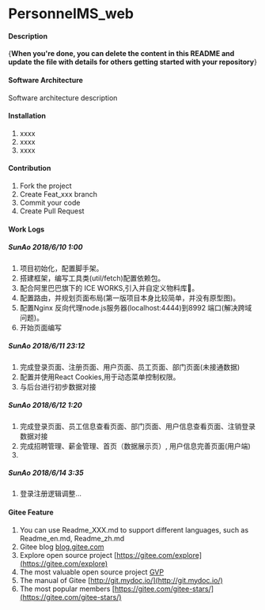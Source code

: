 # PersonnelMS_web

#### Description
{**When you're done, you can delete the content in this README and update the file with details for others getting started with your repository**}

#### Software Architecture
Software architecture description

#### Installation

1. xxxx
2. xxxx
3. xxxx

#### Contribution

1. Fork the project
2. Create Feat_xxx branch
3. Commit your code
4. Create Pull Request

#### Work Logs
##### SunAo 2018/6/10 1:00
1. 项目初始化，配置脚手架。
2. 搭建框架，编写工具类(util/fetch)配置依赖包。
3. 配合阿里巴巴旗下的 ICE WORKS,引入并自定义物料库。
4. 配置路由，并规划页面布局(第一版项目本身比较简单，并没有原型图)。
5. 配置Nginx 反向代理node.js服务器(localhost:4444)到8992 端口(解决跨域问题)。
6. 开始页面编写
##### SunAo 2018/6/11 23:12
1. 完成登录页面、注册页面、用户页面、员工页面、部门页面(未接通数据)
2. 配置并使用React Cookies,用于动态菜单控制权限。
3. 与后台进行初步数据对接
##### SunAo 2018/6/12 1:20
1. 完成登录页面、员工信息查看页面、部门页面、用户信息查看页面、注销登录 数据对接
2. 完成招聘管理、薪金管理、首页（数据展示页）, 用户信息完善页面(用户端)
3. 

##### SunAo 2018/6/14 3:35
1. 登录注册逻辑调整... 
#### Gitee Feature

1. You can use Readme\_XXX.md to support different languages, such as Readme\_en.md, Readme\_zh.md
2. Gitee blog [blog.gitee.com](https://blog.gitee.com)
3. Explore open source project [https://gitee.com/explore](https://gitee.com/explore)
4. The most valuable open source project [GVP](https://gitee.com/gvp)
5. The manual of Gitee [http://git.mydoc.io/](http://git.mydoc.io/)
6. The most popular members  [https://gitee.com/gitee-stars/](https://gitee.com/gitee-stars/)
